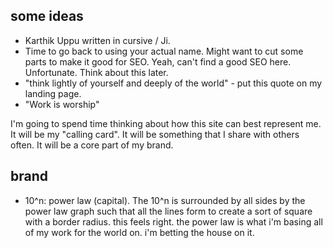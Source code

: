 ## some ideas
- Karthik Uppu written in cursive / Ji. 
- Time to go back to using your actual name. Might want to cut some parts to make it good for SEO. Yeah, can't find a good SEO here. Unfortunate. Think about this later.
- "think lightly of yourself and deeply of the world" - put this quote on my landing page.
- "Work is worship"

I'm going to spend time thinking about how this site can best represent me. It will be my "calling card". It will be something that I share with others often. It will be a core part of my brand.

## brand
- 10^n: power law (capital). The 10^n is surrounded by all sides by the power law graph such that all the lines form to create a sort of square with a border radius. this feels right. the power law is what i'm basing all of my work for the world on. i'm betting the house on it.